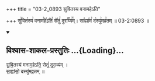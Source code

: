 +++
title = "03-2_0893 सुवितस्य वनामहेऽति"

+++
सु꣣वित꣡स्य꣢ वनाम꣣हे꣢ऽति꣣ से꣡तुं꣢ दुरा꣣꣬य्य꣢꣯म्। सा꣣ह्या꣢म꣣ द꣡स्यु꣢मव्र꣣तम् ॥ 03-2:0893 ॥

<div class="js_include" newlevelforh1="2" title="विश्वास-शाकल-प्रस्तुतिः" unfilled url="/vedAH_Rk/shAkalam/saMhitA/vishvAsa-prastutiH/09/041/02_suvitasya_manAmahe_ati.md">
<details open><summary><h2>विश्वास-शाकल-प्रस्तुतिः ...{Loading}...</h2></summary>


सु॒वि॒तस्य॑ मनाम॒हेऽति॒ सेतुं॑ दुरा॒व्य॑म् ।  
सा॒ह्वांसो॒ दस्यु॑मव्र॒तम् ॥

</details>
</div>